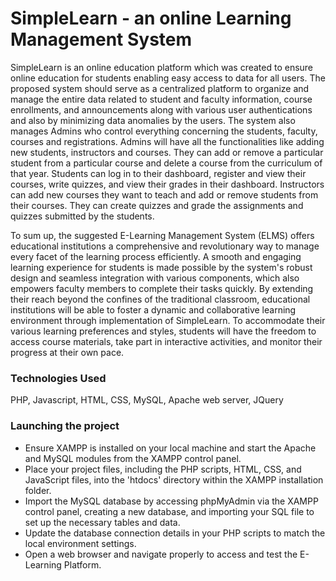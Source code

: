 # SimpleLearn - an online Learning Management System

SimpleLearn is an online education platform which was created to ensure online education for students enabling easy access to data for all users. The proposed system should serve as a centralized platform to organize and manage the entire data related to student and faculty information, course enrollments, and announcements along with various user authentications and also by minimizing data anomalies by the users. The system also manages Admins who control everything concerning the students, faculty, courses and registrations. Admins will have all the functionalities like adding new students, instructors and courses. They can add or remove a particular student from a particular course and delete a course from the curriculum of that year.
Students can log in to their dashboard, register and view their courses, write quizzes, and view their grades in their dashboard. Instructors can add new courses they want to teach and add or remove students from their courses. They can create quizzes and grade the assignments and quizzes submitted by the students.

To sum up, the suggested E-Learning Management System (ELMS) offers educational institutions a comprehensive and revolutionary way to manage every facet of the learning process efficiently. A smooth and engaging learning experience for students is made possible by the system's robust design and seamless integration with various components, which also empowers faculty members to complete their tasks quickly. By extending their reach beyond the confines of the traditional classroom, educational institutions will be able to foster a dynamic and collaborative learning environment through implementation of SimpleLearn. To accommodate their various learning preferences and styles, students will have the freedom to access course materials, take part in interactive activities, and monitor their progress at their own pace.

### Technologies Used 
PHP, Javascript, HTML, CSS, MySQL, Apache web server, JQuery

### Launching the project
- Ensure XAMPP is installed on your local machine and start the Apache and MySQL modules from the XAMPP control panel.
- Place your project files, including the PHP scripts, HTML, CSS, and JavaScript files, into the 'htdocs' directory within the XAMPP installation folder.
- Import the MySQL database by accessing phpMyAdmin via the XAMPP control panel, creating a new database, and importing your SQL file to set up the necessary tables and data.
- Update the database connection details in your PHP scripts to match the local environment settings.
- Open a web browser and navigate properly to access and test the E-Learning Platform.


